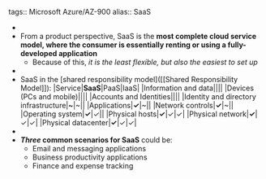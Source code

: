 tags:: Microsoft Azure/AZ-900
alias:: SaaS

-
- From a product perspective, SaaS is the **most complete cloud service model, where the consumer is essentially renting or using a fully-developed application**
	- Because of this, *it is the least flexible, but also the easiest to set up*
-
- SaaS in the [shared responsibility model]([[Shared Responsibility Model]]):
  |Service|**SaaS**|PaaS|IaaS|
  |Information and data||||
  |Devices (PCs and mobile)||||
  |Accounts and Identities||||
  |Identity and directory infrastructure|**~**|~||
  |Applications|**✓**|~||
  |Network controls|**✓**|~||
  |Operating system|**✓**|✓||
  |Physical hosts|**✓**|✓|✓|
  |Physical network|**✓**|✓|✓|
  |Physical datacenter|**✓**|✓|✓|
-
- ***Three* common scenarios for SaaS** could be:
	- Email and messaging applications
	- Business productivity applications
	- Finance and expense tracking